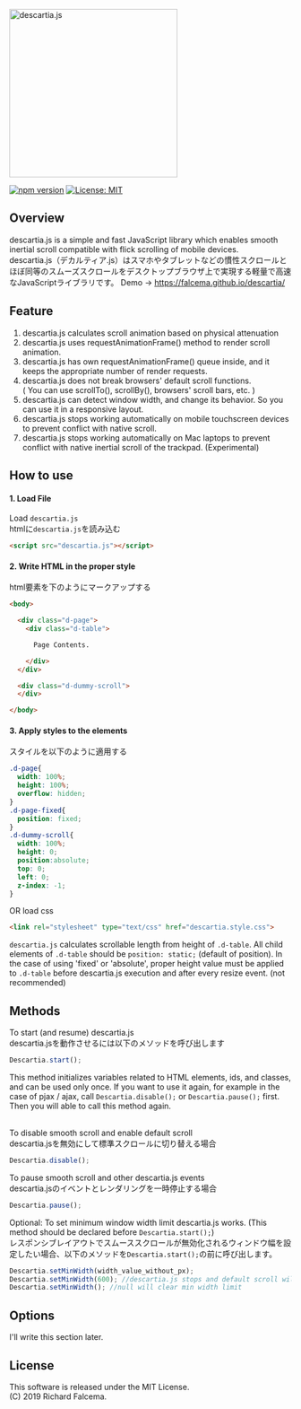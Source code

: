 <img src="images/descartia_logo_mini.png" width="300" alt="descartia.js"><br>

[![npm version](https://badge.fury.io/js/descartia-js.svg)](https://badge.fury.io/js/descartia-js)
[![License: MIT](https://img.shields.io/badge/License-MIT-yellow.svg)](https://github.com/falcema/descartia/blob/master/LICENSE.md)

## Overview
descartia.js is a simple and fast JavaScript library which enables smooth inertial scroll compatible with flick scrolling of mobile devices.  
descartia.js（デカルティア.js）はスマホやタブレットなどの慣性スクロールとほぼ同等のスムーズスクロールをデスクトップブラウザ上で実現する軽量で高速なJavaScriptライブラリです。
Demo → https://falcema.github.io/descartia/

## Feature
1. descartia.js calculates scroll animation based on physical attenuation
2. descartia.js uses requestAnimationFrame() method to render scroll animation.
3. descartia.js has own requestAnimationFrame() queue inside, and it keeps the appropriate number of render requests.
3. descartia.js does not break browsers' default scroll functions.  
( You can use scrollTo(), scrollBy(), browsers' scroll bars, etc. )
4. descartia.js can detect window width, and change its behavior. So you can use it in a responsive layout.
5. descartia.js stops working automatically on mobile touchscreen devices to prevent conflict with native scroll.
6. descartia.js stops working automatically on Mac laptops to prevent conflict with native inertial scroll of the trackpad. (Experimental)


## How to use
#### 1. Load File
Load `descartia.js`  
htmlに`descartia.js`を読み込む
```html
<script src="descartia.js"></script>
```  
#### 2. Write HTML in the proper style
html要素を下のようにマークアップする
```html
<body>

  <div class="d-page">
    <div class="d-table">

      Page Contents.

    </div>
  </div>

  <div class="d-dummy-scroll">
  </div>

</body>
```  
#### 3. Apply styles to the elements
スタイルを以下のように適用する
```css
.d-page{
  width: 100%;
  height: 100%;
  overflow: hidden;
}
.d-page-fixed{
  position: fixed;
}
.d-dummy-scroll{
  width: 100%;
  height: 0;
  position:absolute;
  top: 0;
  left: 0;
  z-index: -1;
}
```
OR load css

```html
<link rel="stylesheet" type="text/css" href="descartia.style.css">
```
`descartia.js` calculates scrollable length from height of `.d-table`. All child elements of `.d-table` should be `position: static;` (default of position). In the case of using 'fixed' or 'absolute', proper height value must be applied to `.d-table` before descartia.js execution and after every resize event. (not recommended)



## Methods
To start (and resume) descartia.js  
descartia.jsを動作させるには以下のメソッドを呼び出します

```javascript
Descartia.start();
```  
This method initializes variables related to HTML elements, ids, and classes, and
can be used only once. If you want to use it again, for example in the case of pjax / ajax, call `Descartia.disable();` or `Descartia.pause();` first. Then you will able to call this method again.
<br>
<br>

To disable smooth scroll and enable default scroll  
descartia.jsを無効にして標準スクロールに切り替える場合
```javascript
Descartia.disable();
```
To pause smooth scroll and other descartia.js events  
descartia.jsのイベントとレンダリングを一時停止する場合
```javascript
Descartia.pause();
```
Optional: To set minimum window width limit descartia.js works. (This method should be declared before `Descartia.start();`)<br>
レスポンシブレイアウトでスムーススクロールが無効化されるウィンドウ幅を設定したい場合、以下のメソッドを`Descartia.start();`の前に呼び出します。
```javascript
Descartia.setMinWidth(width_value_without_px);
Descartia.setMinWidth(600); //descartia.js stops and default scroll will be enabled if width <= 600
Descartia.setMinWidth(); //null will clear min width limit
```
## Options
I'll write this section later.
## License
This software is released under the MIT License.  
(C) 2019 Richard Falcema.
